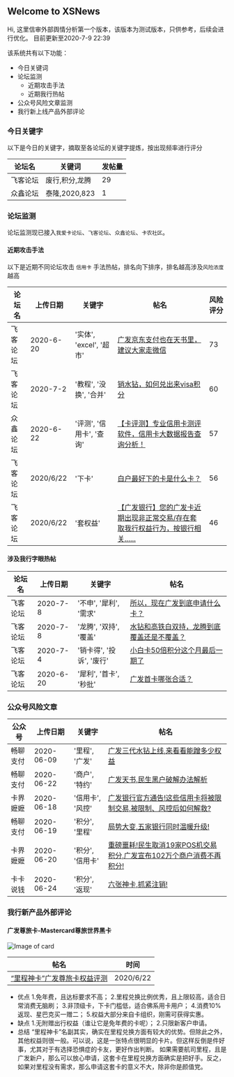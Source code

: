 ## Welcome to XSNews 

Hi, 这里信审外部舆情分析第一个版本，该版本为测试版本，只供参考，后续会进行优化。
目前更新至2020-7-9 22:39

该系统共有以下功能：

- 今日关键词
- 论坛监测
  - 近期攻击手法
  - 近期我行热帖
- 公众号风险文章监测
- 我行新上线产品外部评论
  

### 今日关键字

以下是今日的关键字，摘取至各论坛的关键字提炼，按出现频率进行评分

论坛名 | 关键词 | 发帖量
----- | ----- | -----
飞客论坛 | 废行,积分,龙腾 | 29
众鑫论坛 | 泰隆,2020,823 | 1


### 论坛监测

论坛监测现已接入`我爱卡论坛`、`飞客论坛`、`众鑫论坛`、`卡农社区`。

#### 近期攻击手法

以下是近期不同论坛攻击 `信用卡` 手法热帖，排名向下排序，排名越高涉及`风险浓度`越高

论坛名 | 上传日期 | 关键字 | 帖名 | 风险评分
----- | ----- | ----- | ----- | -----
飞客论坛 | 2020-6-20 | '实体', 'excel', '超市' | [广发京东支付也在天书里，建议大家走微信](http://www.flyertea.com/thread-3584685-1-1.html) | 73
飞客论坛 | 2020-7-2 | '教程', '没换', '合并' | [销水钻，如何兑出来visa积分](http://www.flyertea.com/thread-3596899-1-1.html) | 60
众鑫论坛 | 2020-6-22 | '评测', '信用卡', '查询' | [【卡评测】专业信用卡测评软件，信用卡大数据报告查询分析！](https://www.zhongxinwanka.com/thread-270594-1-1.html) | 57
飞客论坛 | 2020/6/22 | '下卡' | [白户最好下的卡是什么卡？](http://www.flyertea.com/thread-3586782-1-1.html) | 56
飞客论坛 | 2020/6/22 | '套权益' | [【广发银行】您的广发卡近期出现非正常交易/存在套取我行权益行为，按银行相关......](http://www.flyertea.com/thread-3559783-1-1.html) | 46

#### 涉及我行字眼热帖

论坛名 | 上传日期 | 关键字 | 帖名
----- | ----- | ----- | ----- 
飞客论坛 | 2020-7-8 | '不申', '犀利', '需求' | [所以，现在广发到底申请什么卡？](http://www.flyertea.com/thread-3607143-1-1.html)
飞客论坛 | 2020-7-8 | '龙腾', '双持', '覆盖' | [水钻和高铁白双持，龙腾到底覆盖还是不覆盖？](http://www.flyertea.com/thread-3606116-1-1.html)
飞客论坛 | 2020-7-4 | '销卡得', '投诉', '废行' | [小白卡50倍积分这个月最后一期了](http://www.flyertea.com/thread-3584324-1-1.html)
飞客论坛 | 2020-6-20 | '犀利', '首卡', '秒批' | [广发首卡哪张合适？](http://www.flyertea.com/thread-3585107-1-1.html)

### 公众号风险文章

公众号 | 上传日期 | 关键字 | 帖名
----- | ----- | ----- | ----- 
畅聊支付 | 2020-06-09 | '里程', '广发' | [广发三代水钻上线,来看看能蹭多少权益](https://weixin.sogou.com/link?url=dn9a_-gY295K0Rci_xozVXfdMkSQTLW6cwJThYulHEtVjXrGTiVgSwB5twBG9ac7Dy2ZzkdGzAolalnURhynKFqXa8Fplpd9HTHdtdzRxyZhCsPK4bsYjm-dy00wkYm9rjTATgUKdG767I3xX0S6h1doV0BakyF8FSNZExcXtQOYYrayM8V1IzT_dLIUoDGvLMo2IsslR2vrI4KXWBrWl6VLoDrky9F-hqJ5KCzwTN9b3xXRRwMkM5Ym4lCKgWg2zM8G_nTN2196VKrzu_4XKA..&type=2&query=%E7%95%85%E8%81%8A%E6%94%AF%E4%BB%98&token=00578F8FE8D3D5419F9A37722720013A9FC46C385F05B339)
畅聊支付 | 2020-06-22 | '商户', '特约' | [广发天书,民生黑户破解办法解析](https://weixin.sogou.com/link?url=dn9a_-gY295K0Rci_xozVXfdMkSQTLW6cwJThYulHEtVjXrGTiVgSwB5twBG9ac7W3iA1CDLkyIlalnURhynKFqXa8Fplpd9HTHdtdzRxyZhCsPK4bsYjm-dy00wkYm9rjTATgUKdG767I3xX0S6hx59qrbyzqKExASOXbv1NHSrMs0v2QbMoc0yKAih1L0-kf7C-aOzR6bG9PQbVJbT4WfFSg1ATsBGJk4UgPl6Sx90h6QrtfTxZfK7MtmT-BtPDGJG55RHeJW00NVofL2iDw..&type=2&query=%E7%95%85%E8%81%8A%E6%94%AF%E4%BB%98&token=005764C5E8D3D5419F9A37722720013A9FC46C385F05B32B)
卡界嬷嬷 | 2020-06-18 | '信用卡', '风控' | [广发银行官方通告!这些信用卡将被限制交易,被限制、风控后如何解救?](https://weixin.sogou.com/link?url=dn9a_-gY295K0Rci_xozVXfdMkSQTLW6cwJThYulHEtVjXrGTiVgSwB5twBG9ac7gZf9NanNezUlalnURhynKFqXa8Fplpd9vReBToRZCMDoFQ7Ia91E2xsugQ3QGDZa7FZ9XiYVysiRcS9xKiO_mCcJ6DpCN4TGgCrSSNwf7tBLsivGoLyZ2K90oRO8sX27XTCg6ZCYXbZRnMEzxtBy35b9p_-IHPp71Ru4X7IOK9Haqex0fXnY_lDOTwin14cqOkfOR_BVefsYJSSFPgfogQ..&type=2&query=%E5%8D%A1%E7%95%8C%E5%AC%B7%E5%AC%B7&token=004D70A6162C2A80605AC98CE922E28760CBEB6F5F05B013)
畅聊支付 | 2020-06-19 | '积分', '里程' | [局势大变,五家银行同时温暖升级!](https://weixin.sogou.com/link?url=dn9a_-gY295K0Rci_xozVXfdMkSQTLW6cwJThYulHEtVjXrGTiVgSwB5twBG9ac7jTYSzVPc2P4lalnURhynKFqXa8Fplpd9HTHdtdzRxyZhCsPK4bsYjm-dy00wkYm9rjTATgUKdG767I3xX0S6h8i93zzaNiRMP-w5jDtFRadV9ouePs-i5za4GFxT-VvfRAGf5lRUe6XAJJqpbPvmDomVkW1_0i9UFhPQ8QCv7orUYeYX97i95u_W_zAWAH2bX6TtNVaNEOJflztgI7RZ1g..&type=2&query=%E7%95%85%E8%81%8A%E6%94%AF%E4%BB%98&token=0057778EE8D3D5419F9A37722720013A9FC46C385F05B331)
卡界嬷嬷 | 2020-06-20 | '积分', '信用卡' | [重磅噩耗!民生取消19家POS机交易积分,广发宣布102万个商户消费不再积分!](https://weixin.sogou.com/link?url=dn9a_-gY295K0Rci_xozVXfdMkSQTLW6cwJThYulHEtVjXrGTiVgSwB5twBG9ac7OR8ErdbEMmklalnURhynKFqXa8Fplpd9vReBToRZCMDoFQ7Ia91E2xsugQ3QGDZa7FZ9XiYVysiRcS9xKiO_mKKfcXdsgptqvkqgsIAcbXQG5VZV6fb8SFJeNxZnPuRd-WvO6mGZV9LCeLUHxiDYKey9In_Xj9dDhruJQ8B2YJmarSGI11SQtmF7TsUBxBDadEnJbdXEsijFcvUoAZZH7Q..&type=2&query=%E5%8D%A1%E7%95%8C%E5%AC%B7%E5%AC%B7&token=004DA962162C2A80605AC98CE922E28760CBEB6F5F05B026)
卡卡说钱 | 2020-06-24 | '积分', '返现' | [六张神卡,抓紧注销!](https://weixin.sogou.com/link?url=dn9a_-gY295K0Rci_xozVXfdMkSQTLW6cwJThYulHEtVjXrGTiVgSwB5twBG9ac7Y2ZzMrGX8JAlalnURhynKFqXa8Fplpd9W_4vGyZVSFL61o7eI8sRCXsSo3GqbKUFpTo6_jf5al6Yf0MmY85pAhBbxphANMqx-e4TZSkz7zbpvnhbpOk9UjJOfrYBoB7e1YH-xuuvcdf2wbTN7g_E2NgOuJSY8KVKLskKsT2Bqdt0k5OAh8-UQQM35qXwErfGAao1V0t9jeUY-UZGbO56rA..&type=2&query=%E5%8D%A1%E5%8D%A1%E8%AF%B4%E9%92%B1&token=0053235ED3E9EF7AA5A00F4A05358D62A6CB03A75F05B1D4)




### 我行新产品外部评论


#### 广发尊旅卡-Mastercard尊旅世界黑卡

![Image of card](https://ptf.flyert.com/creditcard/image/creditcard/20200610113530462.png)

帖名 | 时间 
----- | -----
[“里程神卡”广发尊旅卡权益评测](http://www.flyertea.com/thread-3586809-1-1.html) | 2020/6/22

- 优点
1.免年费，且达标要求不高；
2.里程兑换比例优秀，且上限较高，适合日常消费无脑刷；
3.非顶级卡，下卡门槛低，适合佛系用卡用户；
4.消费10%返现、星巴克买一赠二；
5.权益大部分来自卡组织，刚需可获得实惠。
- 缺点
1.无附赠出行权益（谁让它是免年费的卡呢）；
2.只限新客户申请。
- 总结
“里程神卡”名副其实，确实在里程兑换方面有较大的优势。但除此之外，其他权益则很一般。可以说，这是一张特点很明显的卡片。但这样反倒是件好事，尤其对于有选择恐惧症的卡友，更好作出判断。
如果需要航司里程，且是广发新户，那么可以放心申请，这套卡在里程兑换方面确实是把好手。反之，如果对里程没有需求，那么申请这套卡的意义不大，除非你是颜值党。
